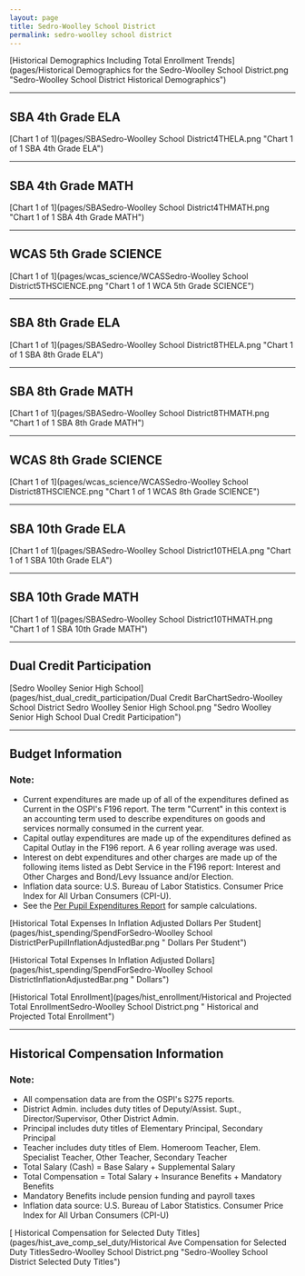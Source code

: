 ```yaml
---
layout: page
title: Sedro-Woolley School District
permalink: sedro-woolley school district
---
```



[Historical Demographics Including Total Enrollment Trends](pages/Historical Demographics for the Sedro-Woolley School District.png "Sedro-Woolley School District Historical Demographics")

___

## SBA 4th Grade ELA

[Chart 1 of 1](pages/SBASedro-Woolley School District4THELA.png "Chart 1 of 1 SBA 4th Grade ELA")


___

## SBA 4th Grade MATH

[Chart 1 of 1](pages/SBASedro-Woolley School District4THMATH.png "Chart 1 of 1 SBA 4th Grade MATH")


___

## WCAS 5th Grade SCIENCE

[Chart 1 of 1](pages/wcas_science/WCASSedro-Woolley School District5THSCIENCE.png "Chart 1 of 1 WCA 5th Grade SCIENCE")


___

## SBA 8th Grade ELA

[Chart 1 of 1](pages/SBASedro-Woolley School District8THELA.png "Chart 1 of 1 SBA 8th Grade ELA")


___

## SBA 8th Grade MATH

[Chart 1 of 1](pages/SBASedro-Woolley School District8THMATH.png "Chart 1 of 1 SBA 8th Grade MATH")


___

## WCAS 8th Grade SCIENCE

[Chart 1 of 1](pages/wcas_science/WCASSedro-Woolley School District8THSCIENCE.png "Chart 1 of 1 WCAS 8th Grade SCIENCE")


___

## SBA 10th Grade ELA

[Chart 1 of 1](pages/SBASedro-Woolley School District10THELA.png "Chart 1 of 1 SBA 10th Grade ELA")


___

## SBA 10th Grade MATH

[Chart 1 of 1](pages/SBASedro-Woolley School District10THMATH.png "Chart 1 of 1 SBA 10th Grade MATH")


___

## Dual Credit Participation

[Sedro Woolley Senior High School](pages/hist_dual_credit_participation/Dual Credit BarChartSedro-Woolley School District Sedro Woolley Senior High School.png "Sedro Woolley Senior High School Dual Credit Participation")


___

## Budget Information
### Note:
- Current expenditures are made up of all of the expenditures defined as Current in the OSPI's F196 report. The term "Current" in this context is an accounting term used to describe expenditures on goods and services normally consumed in the current year.
- Capital outlay expenditures are made up of the expenditures defined as Capital Outlay in the F196 report. A 6 year rolling average was used.
- Interest on debt expenditures and other charges are made up of the following items listed as Debt Service in the F196 report: Interest and Other Charges and Bond/Levy Issuance and/or Election.
- Inflation data source: U.S. Bureau of Labor Statistics. Consumer Price Index for All Urban Consumers (CPI-U).
- See the [Per Pupil Expenditures Report](report_expenditures) for sample calculations.

[Historical Total Expenses In Inflation Adjusted Dollars Per Student](pages/hist_spending/SpendForSedro-Woolley School DistrictPerPupilInflationAdjustedBar.png " Dollars Per Student")

[Historical Total Expenses In Inflation Adjusted Dollars](pages/hist_spending/SpendForSedro-Woolley School DistrictInflationAdjustedBar.png " Dollars")

[Historical Total Enrollment](pages/hist_enrollment/Historical and Projected Total EnrollmentSedro-Woolley School District.png " Historical and Projected Total Enrollment")


___

## Historical Compensation Information
### Note:
- All compensation data are from the OSPI's S275 reports.
- District Admin. includes duty titles of Deputy/Assist. Supt., Director/Supervisor, Other District Admin.
- Principal includes duty titles of Elementary Principal, Secondary Principal
- Teacher includes duty titles of Elem. Homeroom Teacher, Elem. Specialist Teacher, Other Teacher, Secondary Teacher
- Total Salary (Cash) = Base Salary + Supplemental Salary
- Total Compensation = Total Salary + Insurance Benefits + Mandatory Benefits
- Mandatory Benefits include pension funding and payroll taxes
- Inflation data source: U.S. Bureau of Labor Statistics. Consumer Price Index for All Urban Consumers (CPI-U)

[ Historical Compensation for Selected Duty Titles](pages/hist_ave_comp_sel_duty/Historical Ave Compensation for Selected Duty TitlesSedro-Woolley School District.png "Sedro-Woolley School District Selected Duty Titles")

